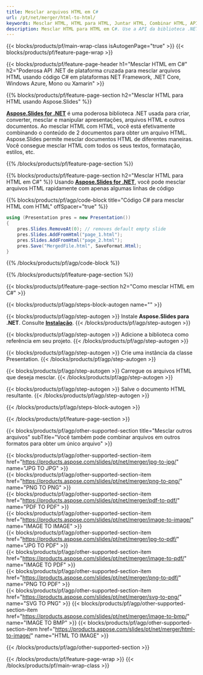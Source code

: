 ```yaml
---
title: Mesclar arquivos HTML em C#
url: /pt/net/merger/html-to-html/
keywords: Mesclar HTML, HTML para HTML, Juntar HTML, Combinar HTML, API C#, Biblioteca .NET
description: Mesclar HTML para HTML em C#. Use a API da biblioteca .NET para combinar arquivos HTML
---
```


{{< blocks/products/pf/main-wrap-class isAutogenPage="true" >}}
{{< blocks/products/pf/feature-page-wrap >}}

{{< blocks/products/pf/feature-page-header h1="Mesclar HTML em C#" h2="Poderosa API .NET de plataforma cruzada para mesclar arquivos HTML usando código C# em plataformas NET Framework, .NET Core, Windows Azure, Mono ou Xamarin" >}}

{{% blocks/products/pf/feature-page-section h2="Mesclar HTML para HTML usando Aspose.Slides" %}}

[**Aspose.Slides for .NET**](https://products.aspose.com/slides/pt/net/) é uma poderosa biblioteca .NET usada para criar, converter, mesclar e manipular apresentações, arquivos HTML e outros documentos. Ao mesclar HTML com HTML, você está efetivamente combinando o conteúdo de 2 documentos para obter um arquivo HTML. Aspose.Slides permite mesclar documentos HTML de diferentes maneiras. Você consegue mesclar HTML com todos os seus textos, formatação, estilos, etc.

{{% /blocks/products/pf/feature-page-section %}}




{{% blocks/products/pf/feature-page-section  h2="Mesclar HTML para HTML em C#" %}}
Usando [**Aspose.Slides for .NET**](https://products.aspose.com/slides/pt/net/), você pode mesclar arquivos HTML rapidamente com apenas algumas linhas de código

{{% blocks/products/pf/agp/code-block title="Código C# para mesclar HTML com HTML" offSpacer="true" %}}
```cs
using (Presentation pres = new Presentation())
{
    pres.Slides.RemoveAt(0); // removes default empty slide
    pres.Slides.AddFromHtml("page_1.html");
    pres.Slides.AddFromHtml("page_2.html");
    pres.Save("MergedFile.html", SaveFormat.Html);
}
```
{{% /blocks/products/pf/agp/code-block %}}

{{% /blocks/products/pf/feature-page-section %}}




{{< blocks/products/pf/feature-page-section  h2="Como mesclar HTML em C#" >}}


{{< blocks/products/pf/agp/steps-block-autogen name="" >}}


{{< blocks/products/pf/agp/step-autogen >}}
Instale **Aspose.Slides para .NET**. Consulte [**Instalação**](https://docs.aspose.com/slides/net/installation/).
{{< /blocks/products/pf/agp/step-autogen >}}

{{< blocks/products/pf/agp/step-autogen >}}
Adicione a biblioteca como referência em seu projeto.
{{< /blocks/products/pf/agp/step-autogen >}}

{{< blocks/products/pf/agp/step-autogen >}}
Crie uma instância da classe Presentation.
{{< /blocks/products/pf/agp/step-autogen >}}

{{< blocks/products/pf/agp/step-autogen >}}
Carregue os arquivos HTML que deseja mesclar.
{{< /blocks/products/pf/agp/step-autogen >}}

{{< blocks/products/pf/agp/step-autogen >}}
Salve o documento HTML resultante.
{{< /blocks/products/pf/agp/step-autogen >}}


{{< /blocks/products/pf/agp/steps-block-autogen >}}


{{< /blocks/products/pf/feature-page-section >}}




{{< blocks/products/pf/agp/other-supported-section title="Mesclar outros arquivos" subTitle="Você também pode combinar arquivos em outros formatos para obter um único arquivo" >}}

{{< blocks/products/pf/agp/other-supported-section-item href="https://products.aspose.com/slides/pt/net/merger/jpg-to-jpg/" name="JPG TO JPG" >}}  
{{< blocks/products/pf/agp/other-supported-section-item href="https://products.aspose.com/slides/pt/net/merger/png-to-png/" name="PNG TO PNG" >}}  
{{< blocks/products/pf/agp/other-supported-section-item href="https://products.aspose.com/slides/pt/net/merger/pdf-to-pdf/" name="PDF TO PDF" >}}  
{{< blocks/products/pf/agp/other-supported-section-item href="https://products.aspose.com/slides/pt/net/merger/image-to-image/" name="IMAGE TO IMAGE" >}}  
{{< blocks/products/pf/agp/other-supported-section-item href="https://products.aspose.com/slides/pt/net/merger/jpg-to-pdf/" name="JPG TO PDF" >}}  
{{< blocks/products/pf/agp/other-supported-section-item href="https://products.aspose.com/slides/pt/net/merger/image-to-pdf/" name="IMAGE TO PDF" >}}  
{{< blocks/products/pf/agp/other-supported-section-item href="https://products.aspose.com/slides/pt/net/merger/png-to-pdf/" name="PNG TO PDF" >}}  
{{< blocks/products/pf/agp/other-supported-section-item href="https://products.aspose.com/slides/pt/net/merger/svg-to-png/" name="SVG TO PNG" >}} 
{{< blocks/products/pf/agp/other-supported-section-item href="https://products.aspose.com/slides/pt/net/merger/image-to-bmp/" name="IMAGE TO BMP" >}} 
{{< blocks/products/pf/agp/other-supported-section-item href="https://products.aspose.com/slides/pt/net/merger/html-to-image/" name="HTML TO IMAGE" >}}  
  


{{< /blocks/products/pf/agp/other-supported-section >}}

{{< /blocks/products/pf/feature-page-wrap >}}
{{< /blocks/products/pf/main-wrap-class >}}